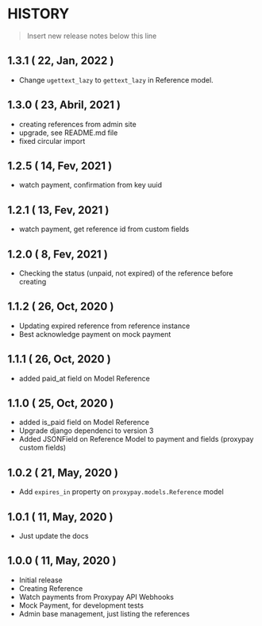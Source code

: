HISTORY
=======

> Insert new release notes below this line

## 1.3.1 ( 22, Jan, 2022 )

* Change ``ugettext_lazy`` to ``gettext_lazy`` in Reference model.

## 1.3.0 ( 23, Abril, 2021 )

* creating references from admin site
* upgrade, see README.md file
* fixed circular import

## 1.2.5 ( 14, Fev, 2021 )

* watch payment, confirmation from key uuid
## 1.2.1 ( 13, Fev, 2021 )

* watch payment, get reference id from custom fields

## 1.2.0 ( 8, Fev, 2021 )

* Checking the status (unpaid, not expired) of the reference before creating

## 1.1.2 ( 26, Oct, 2020 )

* Updating expired reference from reference instance
* Best acknowledge payment on mock payment

## 1.1.1 ( 26, Oct, 2020 )

* added paid_at field on Model Reference 

## 1.1.0 ( 25, Oct, 2020 )

* added is_paid field on Model Reference 
* Upgrade django dependenci to version 3
* Added JSONField on Reference Model to payment and fields (proxypay custom fields)

## 1.0.2 ( 21, May, 2020 )

* Add ``expires_in`` property on ``proxypay.models.Reference`` model

## 1.0.1 ( 11, May, 2020 )

* Just update the docs

## 1.0.0 ( 11, May, 2020 )

* Initial release
* Creating Reference
* Watch payments from Proxypay API Webhooks
* Mock Payment, for development tests
* Admin base management, just listing the references